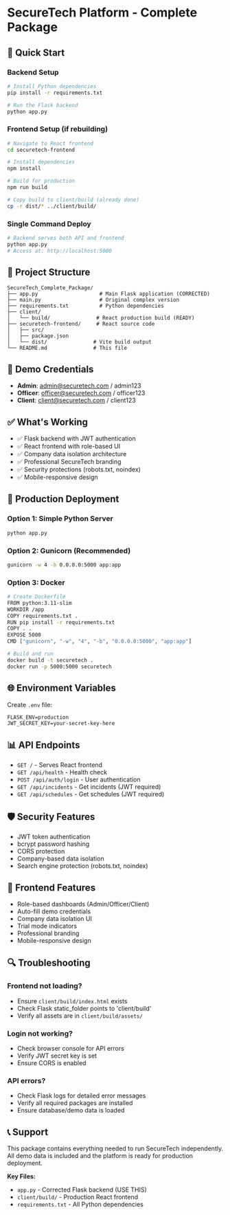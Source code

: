 # SecureTech Platform - Complete Package

## 🚀 Quick Start

### Backend Setup
```bash
# Install Python dependencies
pip install -r requirements.txt

# Run the Flask backend
python app.py
```

### Frontend Setup (if rebuilding)
```bash
# Navigate to React frontend
cd securetech-frontend

# Install dependencies
npm install

# Build for production
npm run build

# Copy build to client/build (already done)
cp -r dist/* ../client/build/
```

### Single Command Deploy
```bash
# Backend serves both API and frontend
python app.py
# Access at: http://localhost:5000
```

## 📁 Project Structure

```
SecureTech_Complete_Package/
├── app.py                    # Main Flask application (CORRECTED)
├── main.py                   # Original complex version
├── requirements.txt          # Python dependencies
├── client/
│   └── build/               # React production build (READY)
├── securetech-frontend/     # React source code
│   ├── src/
│   ├── package.json
│   └── dist/               # Vite build output
└── README.md               # This file
```

## 🔐 Demo Credentials

- **Admin**: admin@securetech.com / admin123
- **Officer**: officer@securetech.com / officer123  
- **Client**: client@securetech.com / client123

## ✅ What's Working

- ✅ Flask backend with JWT authentication
- ✅ React frontend with role-based UI
- ✅ Company data isolation architecture
- ✅ Professional SecureTech branding
- ✅ Security protections (robots.txt, noindex)
- ✅ Mobile-responsive design

## 🔧 Production Deployment

### Option 1: Simple Python Server
```bash
python app.py
```

### Option 2: Gunicorn (Recommended)
```bash
gunicorn -w 4 -b 0.0.0.0:5000 app:app
```

### Option 3: Docker
```bash
# Create Dockerfile
FROM python:3.11-slim
WORKDIR /app
COPY requirements.txt .
RUN pip install -r requirements.txt
COPY . .
EXPOSE 5000
CMD ["gunicorn", "-w", "4", "-b", "0.0.0.0:5000", "app:app"]

# Build and run
docker build -t securetech .
docker run -p 5000:5000 securetech
```

## 🌐 Environment Variables

Create `.env` file:
```
FLASK_ENV=production
JWT_SECRET_KEY=your-secret-key-here
```

## 📊 API Endpoints

- `GET /` - Serves React frontend
- `GET /api/health` - Health check
- `POST /api/auth/login` - User authentication
- `GET /api/incidents` - Get incidents (JWT required)
- `GET /api/schedules` - Get schedules (JWT required)

## 🛡️ Security Features

- JWT token authentication
- bcrypt password hashing
- CORS protection
- Company-based data isolation
- Search engine protection (robots.txt, noindex)

## 📱 Frontend Features

- Role-based dashboards (Admin/Officer/Client)
- Auto-fill demo credentials
- Company data isolation UI
- Trial mode indicators
- Professional branding
- Mobile-responsive design

## 🔍 Troubleshooting

### Frontend not loading?
- Ensure `client/build/index.html` exists
- Check Flask static_folder points to 'client/build'
- Verify all assets are in `client/build/assets/`

### Login not working?
- Check browser console for API errors
- Verify JWT secret key is set
- Ensure CORS is enabled

### API errors?
- Check Flask logs for detailed error messages
- Verify all required packages are installed
- Ensure database/demo data is loaded

## 📞 Support

This package contains everything needed to run SecureTech independently. All demo data is included and the platform is ready for production deployment.

**Key Files:**
- `app.py` - Corrected Flask backend (USE THIS)
- `client/build/` - Production React frontend
- `requirements.txt` - All Python dependencies

